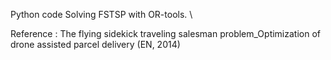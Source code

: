 Python code Solving FSTSP with OR-tools. \

Reference : The flying sidekick traveling salesman problem_Optimization of drone assisted parcel delivery (EN, 2014)

